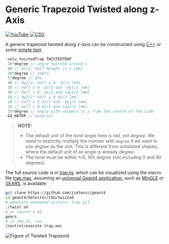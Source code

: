 # Generic Trapezoid Twisted along z-Axis

[![YouTube](https://img.shields.io/badge/You-Tube-red?style=flat)](https://youtube.com/shorts/m7xZyeLokZU)
[![CSG](https://img.shields.io/badge/CSG-Solids-blue?style=flat)](..)

A generic trapezoid twisted along z-axis can be constructed using [C++][] or some [simple text](../..):

```cpp
:volu twistedTrap TWISTEDTRAP
 30*degree // angle twisted around z
 60 // dz/2: half height in z [mm]
 20*degree // theta
 5*degree // phi
 40 // dy1/2: half y @ -dz/2 [mm]
 30 // half x @ -dz/2 and -dy1/2 [mm]
 40 // half x @ -dz/2 and +dy1/2 [mm]
 16 // dy1/2: half y @ dz/2 [mm]
 10 // half x @ dz/2 and -dy1/2 [mm]
 14 // half x @ dz/2 and +dy1/2 [mm]
 10*degree // angle with respect to y from the centre of the side
 G4_WATER // material
```

> **NOTE**!
>
> - The default unit of the twist angle here is *rad*, not *degree*. We need to explicitly multiply the number with `degree` if we want to use *degree* as the unit. This is different from untwisted shapes, where the default unit of an angle is already *degree*.
> - The twist must be within ±(0, 90) degree (not including 0 and 90 degrees).

The full source code is in [trap.tg][], which can be visualized using the macro file [trap.mac][], assuming an [universal Geant4 application][], such as [MinGLE][] or [GEARS][], is available:

```sh
git clone https://github.com/jintonic/geant4
cd geant4/detector/CSG/twisted
# generate animated picture, trap.gif
./twist.sh
# or launch a UI
gears
# in the UI, run
/control/execute trap.mac
```

![Figure of Twisted Trapezoid](https://geant4-userdoc.web.cern.ch/UsersGuides/ForApplicationDeveloper/html/_images/aTwistedTrap.jpg)

[C++]: https://geant4-userdoc.web.cern.ch/UsersGuides/ForApplicationDeveloper/html/Detector/Geometry/geomSolids.html#constructed-solid-geometry-csg-solids
[trap.tg]: https://github.com/jintonic/geant4/blob/main/detector/CSG/twisted/trap.tg
[trap.mac]: https://github.com/jintonic/geant4/blob/main/detector/CSG/twisted/trap.mac
[universal Geant4 application]: https://youtu.be/3g9CkyBS31o
[MinGLE]: https://github.com/jintonic/mingle
[GEARS]: https://github.com/jintonic/gears
